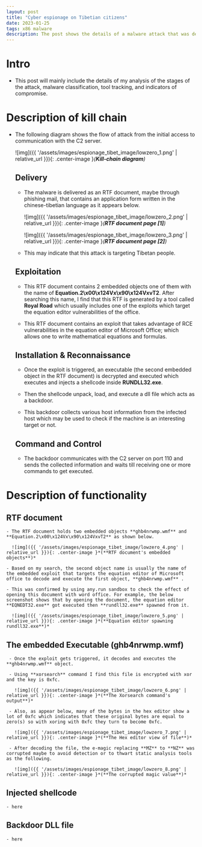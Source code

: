 ```yaml
---
layout: post
title: "Cyber espionage on Tibetian citizens"
date: 2023-01-25
tags: x86 malware 
description: The post shows the details of a malware attack that was developed by a Chinese state-sponsored group to spy on Tibetian citizens. 
---
```


# Intro

- This post will mainly include the details of my analysis of the stages of the attack, malware classification, tool tracking, and indicators of compromise.  

# Description of kill chain

- The following diagram shows the flow of attack from the initial access to communication with the C2 server.
  
  ![img]({{ '/assets/images/espionage_tibet_image/lowzero_1.png' | relative_url }}){: .center-image }*(**Kill-chain diagram**)*
  
   ## Delivery
   
   - The malware is delivered as an RTF document, maybe through phishing mail, that contains an application form written in the chinese-tibetian language as it appears below.
  
     ![img]({{ '/assets/images/espionage_tibet_image/lowzero_2.png' | relative_url }}){: .center-image }*(**RTF document page [1]**)*
 
     ![img]({{ '/assets/images/espionage_tibet_image/lowzero_3.png' | relative_url }}){: .center-image }*(**RTF document page [2]**)*

   - This may indicate that this attack is targeting Tibetan people.

   ## Exploitation
  
   - This RTF document contains 2 embedded objects one of them with the name of **Equation.2\x00\x124Vx\x90\x124VxvT2**. After searching this name, I find that this RTF is generated by a tool called **Royal Road** which usually includes one of the exploits which target the equation editor vulnerabilities of the office.
  
   - This RTF document contains an exploit that takes advantage of  RCE vulnerabilities in the equation editor of Microsoft Office; which allows one to write mathematical equations and formulas.
  
  
  
   ## Installation & Reconnaissance
  
   - Once the exploit is triggered, an executable (the second embedded object in the RTF document) is decrypted and executed which executes and injects a shellcode inside **RUNDLL32.exe**.
 
   - Then the shellcode unpack, load, and execute a dll file which acts as a backdoor.

   - This backdoor collects various host information from the infected host which may be used to check if the machine is an interesting target or not.
  
  
   ## Command and Control
 
   - The backdoor communicates with the C2 server on port 110 and sends the collected information and waits till receiving one or more commands to get executed.
   

# Description of functionality

   ## RTF document
  
    - The RTF document holds two embedded objects **ghb4nrwmp.wmf** and **Equation.2\x00\x124Vx\x90\x124VxvT2** as shown below.
   
      ![img]({{ '/assets/images/espionage_tibet_image/lowzero_4.png' | relative_url }}){: .center-image }*(**RTF document's embedded objects**)*
  
    - Based on my search, the second object name is usually the name of the embedded exploit that targets the equation editor of Microsoft office to decode and execute the first object, **ghb4nrwmp.wmf** . 
    
    - This was confirmed by using any.run sandbox to check the effect of opening this document with word office. For example, the below screenshot shows that by opening the document, the equation editor **EQNEDT32.exe** got executed then **rundll32.exe** spawned from it.  
  
      ![img]({{ '/assets/images/espionage_tibet_image/lowzero_5.png' | relative_url }}){: .center-image }*(**Equation editor spawning rundll32.exe**)*  
    
   ## The embedded Executable (ghb4nrwmp.wmf)
  
     - Once the exploit gets triggered, it decodes and executes the **ghb4nrwmp.wmf** object.
  
     - Using **xorsearch** command I find this file is encrypted with xor and the key is 0xfc.
  
       ![img]({{ '/assets/images/espionage_tibet_image/lowzero_6.png' | relative_url }}){: .center-image }*(**The Xorsearch command's output**)*  
  
     - Also, as appear below, many of the bytes in the hex editor show a lot of 0xfc which indicates that these original bytes are equal to zero(s) so with xoring with 0xfc they turn to become 0xfc.  
  
       ![img]({{ '/assets/images/espionage_tibet_image/lowzero_7.png' | relative_url }}){: .center-image }*(**The Hex editor view of file**)* 

     - After decoding the file, the e-magic replacing **MZ** to **NZ** was corrupted maybe to avoid detection or to thwart static analysis tools as the following.
  
       ![img]({{ '/assets/images/espionage_tibet_image/lowzero_8.png' | relative_url }}){: .center-image }*(**The corrupted magic value**)*
  
    
   ## Injected shellcode
    - here
  
  
   ## Backdoor DLL file
    - here


